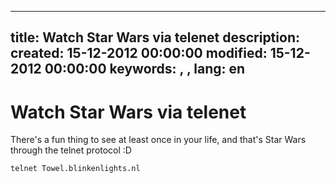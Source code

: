 -----
title: Watch Star Wars via telenet
description: <A description of the file>
created: 15-12-2012 00:00:00
modified: 15-12-2012 00:00:00
keywords: <Foo>, <Bar>, <Baz>
lang: en
-----

# Watch Star Wars via telenet

There's a fun thing to see at least once in your life, and that's Star Wars through the telnet protocol :D

    telnet Towel.blinkenlights.nl
